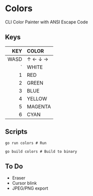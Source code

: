 # Colors
CLI Color Painter with ANSI Escape Code

## Keys
|  KEY | COLOR   |
|-----:|:--------|
 | WASD | ↑ ← ↓ → |
|    ` | WHITE   |
|    1 | RED     |
|    2 | GREEN   |
|    3 | BLUE    |
|    4 | YELLOW  |
|    5 | MAGENTA |
|    6 | CYAN    |

## Scripts
```shell
go run colors # Run

go build colors # Build to binary
```

## To Do
- Eraser
- Cursor blink
- JPEG/PNG export